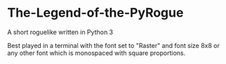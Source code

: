 # The-Legend-of-the-PyRogue
A short roguelike written in Python 3


Best played in a terminal with the font set to "Raster" and font size 8x8 or any other font which is monospaced with square proportions.

